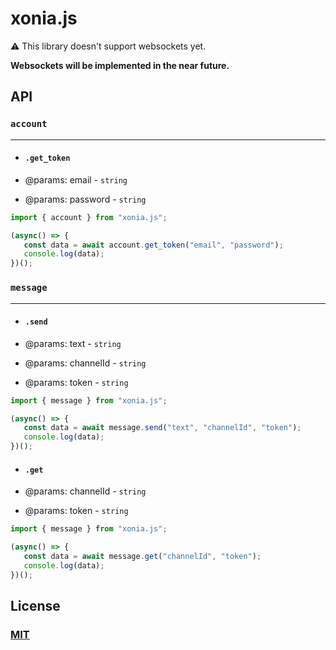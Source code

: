 # xonia.js

⚠️ This library doesn't support websockets yet.

**Websockets will be implemented in the near future.** 

## API

### `account`
---

- #### `.get_token`

- @params: email - `string`
- @params: password - `string`

```ts
import { account } from "xonia.js";

(async() => {
   const data = await account.get_token("email", "password");
   console.log(data); 
})();

```

### `message`
---

- #### `.send`

- @params: text - `string`
- @params: channelId - `string`
- @params: token - `string`

```ts
import { message } from "xonia.js";

(async() => {
   const data = await message.send("text", "channelId", "token");
   console.log(data); 
})();

```

- #### `.get`

- @params: channelId - `string`
- @params: token - `string`

```ts
import { message } from "xonia.js";

(async() => {
   const data = await message.get("channelId", "token");
   console.log(data); 
})();

```

## License

### [MIT](./LICENSE)

